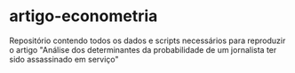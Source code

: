 # artigo-econometria
Repositório contendo todos os dados e scripts necessários para reproduzir o artigo "Análise dos determinantes da probabilidade de um jornalista ter sido assassinado em serviço" 
